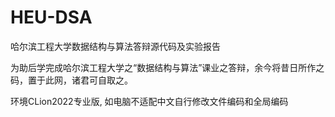 # HEU-DSA
哈尔滨工程大学数据结构与算法答辩源代码及实验报告

为助后学完成哈尔滨工程大学之“数据结构与算法”课业之答辩，余今将昔日所作之码，置于此网，诸君可自取之。

环境CLion2022专业版, 如电脑不适配中文自行修改文件编码和全局编码
